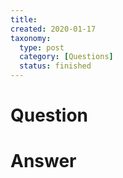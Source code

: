```yaml
---
title:
created: 2020-01-17
taxonomy:
  type: post
  category: [Questions]
  status: finished
---
```


# Question


# Answer
